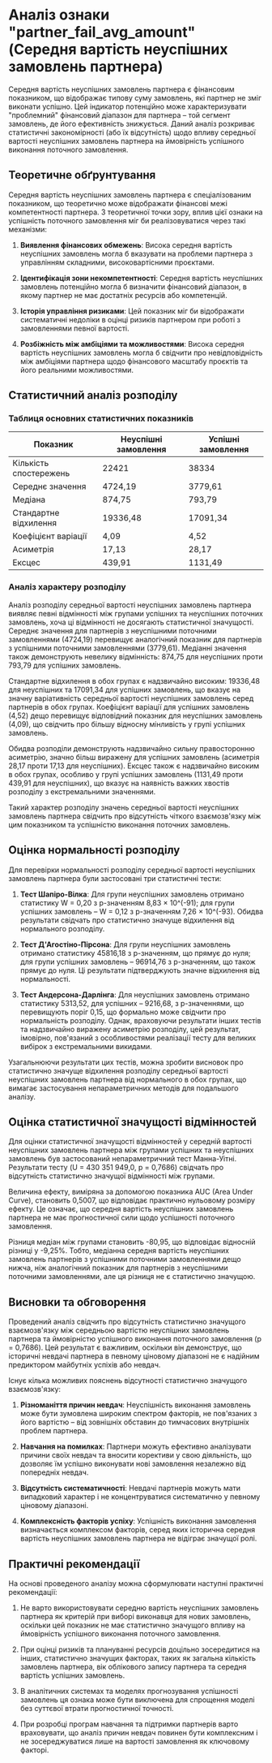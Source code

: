 # Аналіз ознаки "partner_fail_avg_amount" (Середня вартість неуспішних замовлень партнера)

Середня вартість неуспішних замовлень партнера є фінансовим показником, що відображає типову суму замовлень, які партнер не зміг виконати успішно. Цей індикатор потенційно може характеризувати "проблемний" фінансовий діапазон для партнера – той сегмент замовлень, де його ефективність знижується. Даний аналіз розкриває статистичні закономірності (або їх відсутність) щодо впливу середньої вартості неуспішних замовлень партнера на ймовірність успішного виконання поточного замовлення.

## Теоретичне обґрунтування

Середня вартість неуспішних замовлень партнера є спеціалізованим показником, що теоретично може відображати фінансові межі компетентності партнера. З теоретичної точки зору, вплив цієї ознаки на успішність поточного замовлення міг би реалізовуватися через такі механізми:

1. **Виявлення фінансових обмежень**: Висока середня вартість неуспішних замовлень могла б вказувати на проблеми партнера з управлінням складними, високовартісними проєктами.

2. **Ідентифікація зони некомпетентності**: Середня вартість неуспішних замовлень потенційно могла б визначити фінансовий діапазон, в якому партнер не має достатніх ресурсів або компетенцій.

3. **Історія управління ризиками**: Цей показник міг би відображати систематичні недоліки в оцінці ризиків партнером при роботі з замовленнями певної вартості.

4. **Розбіжність між амбіціями та можливостями**: Висока середня вартість неуспішних замовлень могла б свідчити про невідповідність між амбіціями партнера щодо фінансового масштабу проєктів та його реальними можливостями.

## Статистичний аналіз розподілу

### Таблиця основних статистичних показників

| Показник | Неуспішні замовлення | Успішні замовлення |
|----------|----------------------|-------------------|
| Кількість спостережень | 22421 | 38334 |
| Середнє значення | 4724,19 | 3779,61 |
| Медіана | 874,75 | 793,79 |
| Стандартне відхилення | 19336,48 | 17091,34 |
| Коефіцієнт варіації | 4,09 | 4,52 |
| Асиметрія | 17,13 | 28,17 |
| Ексцес | 439,91 | 1131,49 |

### Аналіз характеру розподілу

Аналіз розподілу середньої вартості неуспішних замовлень партнера виявляє певні відмінності між групами успішних та неуспішних поточних замовлень, хоча ці відмінності не досягають статистичної значущості. Середнє значення для партнерів з неуспішними поточними замовленнями (4724,19) перевищує аналогічний показник для партнерів з успішними поточними замовленнями (3779,61). Медіанні значення також демонструють невелику відмінність: 874,75 для неуспішних проти 793,79 для успішних замовлень.

Стандартне відхилення в обох групах є надзвичайно високим: 19336,48 для неуспішних та 17091,34 для успішних замовлень, що вказує на значну варіативність середньої вартості неуспішних замовлень серед партнерів в обох групах. Коефіцієнт варіації для успішних замовлень (4,52) дещо перевищує відповідний показник для неуспішних замовлень (4,09), що свідчить про більшу відносну мінливість у групі успішних замовлень.

Обидва розподіли демонструють надзвичайно сильну правосторонню асиметрію, значно більш виражену для успішних замовлень (асиметрія 28,17 проти 17,13 для неуспішних). Ексцес також є надзвичайно високим в обох групах, особливо у групі успішних замовлень (1131,49 проти 439,91 для неуспішних), що вказує на наявність важких хвостів розподілу з екстремальними значеннями.

Такий характер розподілу значень середньої вартості неуспішних замовлень партнера свідчить про відсутність чіткого взаємозв'язку між цим показником та успішністю виконання поточних замовлень.

## Оцінка нормальності розподілу

Для перевірки нормальності розподілу середньої вартості неуспішних замовлень партнера були застосовані три статистичні тести:

1. **Тест Шапіро-Вілка**: Для групи неуспішних замовлень отримано статистику W = 0,20 з p-значенням 8,83 × 10^(-91); для групи успішних замовлень – W = 0,12 з p-значенням 7,26 × 10^(-93). Обидва результати свідчать про статистично значуще відхилення від нормального розподілу.

2. **Тест Д'Агостіно-Пірсона**: Для групи неуспішних замовлень отримано статистику 45816,18 з p-значенням, що прямує до нуля; для групи успішних замовлень – 96914,76 з p-значенням, що також прямує до нуля. Ці результати підтверджують значне відхилення від нормальності.

3. **Тест Андерсона-Дарлінга**: Для неуспішних замовлень отримано статистику 5313,52, для успішних – 9216,68, з p-значеннями, що перевищують поріг 0,15, що формально може свідчити про нормальність розподілу. Однак, враховуючи результати інших тестів та надзвичайно виражену асиметрію розподілу, цей результат, імовірно, пов'язаний з особливостями реалізації тесту для великих вибірок з екстремальними викидами.

Узагальнюючи результати цих тестів, можна зробити висновок про статистично значуще відхилення розподілу середньої вартості неуспішних замовлень партнера від нормального в обох групах, що вимагає застосування непараметричних методів для подальшого аналізу.

## Оцінка статистичної значущості відмінностей

Для оцінки статистичної значущості відмінностей у середній вартості неуспішних замовлень партнера між групами успішних та неуспішних замовлень був застосований непараметричний тест Манна-Уітні. Результати тесту (U = 430 351 949,0, p = 0,7686) свідчать про відсутність статистично значущої відмінності між групами.

Величина ефекту, виміряна за допомогою показника AUC (Area Under Curve), становить 0,5007, що відповідає практично нульовому розміру ефекту. Це означає, що середня вартість неуспішних замовлень партнера не має прогностичної сили щодо успішності поточного замовлення.

Різниця медіан між групами становить -80,95, що відповідає відносній різниці у -9,25%. Тобто, медіанна середня вартість неуспішних замовлень партнерів з успішними поточними замовленнями дещо нижча, ніж аналогічний показник для партнерів з неуспішними поточними замовленнями, але ця різниця не є статистично значущою.

## Висновки та обговорення

Проведений аналіз свідчить про відсутність статистично значущого взаємозв'язку між середньою вартістю неуспішних замовлень партнера та ймовірністю успішного виконання поточного замовлення (p = 0,7686). Цей результат є важливим, оскільки він демонструє, що історичні невдачі партнера в певному ціновому діапазоні не є надійним предиктором майбутніх успіхів або невдач.

Існує кілька можливих пояснень відсутності статистично значущого взаємозв'язку:

1. **Різноманіття причин невдач**: Неуспішність виконання замовлень може бути зумовлена широким спектром факторів, не пов'язаних з його вартістю – від зовнішніх обставин до тимчасових внутрішніх проблем партнера.

2. **Навчання на помилках**: Партнери можуть ефективно аналізувати причини своїх невдач та вносити корективи у свою діяльність, що дозволяє їм успішно виконувати нові замовлення незалежно від попередніх невдач.

3. **Відсутність систематичності**: Невдачі партнерів можуть мати випадковий характер і не концентруватися систематично у певному ціновому діапазоні.

4. **Комплексність факторів успіху**: Успішність виконання замовлення визначається комплексом факторів, серед яких історична середня вартість неуспішних замовлень партнера не відіграє значущої ролі.

## Практичні рекомендації

На основі проведеного аналізу можна сформулювати наступні практичні рекомендації:

1. Не варто використовувати середню вартість неуспішних замовлень партнера як критерій при виборі виконавця для нових замовлень, оскільки цей показник не має статистично значущого впливу на ймовірність успішного виконання поточного замовлення.

2. При оцінці ризиків та плануванні ресурсів доцільно зосередитися на інших, статистично значущих факторах, таких як загальна кількість замовлень партнера, вік облікового запису партнера та середня вартість успішних замовлень.

3. В аналітичних системах та моделях прогнозування успішності замовлень ця ознака може бути виключена для спрощення моделі без суттєвої втрати прогностичної точності.

4. При розробці програм навчання та підтримки партнерів варто враховувати, що аналіз причин невдач повинен бути комплексним і не зосереджуватися лише на вартості замовлення як ключовому факторі.

